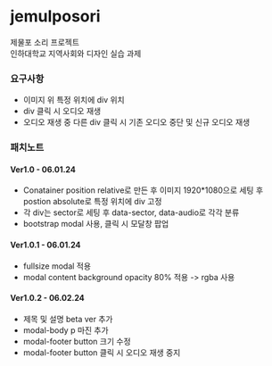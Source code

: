 # jemulposori

제물포 소리 프로젝트 <br>
인하대학교 지역사회와 디자인 실습 과제

<h3>요구사항</h3>

<ul>
<li>이미지 위 특정 위치에 div 위치 </li>
<li>div 클릭 시 오디오 재생</li>
<li>오디오 재생 중 다른 div 클릭 시 기존 오디오 중단 및 신규 오디오 재생</li>
</ul>

<h3>패치노트</h3>

<h4>Ver1.0 - 06.01.24</h4>
<ul>
<li>Conatainer position relative로 만든 후 이미지 1920*1080으로 세팅 후 postion absolute로 특정 위치에 div 고정
<li>각 div는 sector로 세팅 후 data-sector, data-audio로 각각 분류
<li>bootstrap modal 사용, 클릭 시 모달창 팝업
</ul>

<h4>Ver1.0.1 - 06.01.24</h4>
<ul>
<li>fullsize modal 적용
<li>modal content background opacity 80% 적용 -> rgba 사용
</ul>

<h4>Ver1.0.2 - 06.02.24</h4>
<ul>
<li>제목 및 설명 beta ver 추가
<li>modal-body p 마진 추가
<li>modal-footer button 크기 수정
<li>modal-footer button 클릭 시 오디오 재생 중지
</ul>
